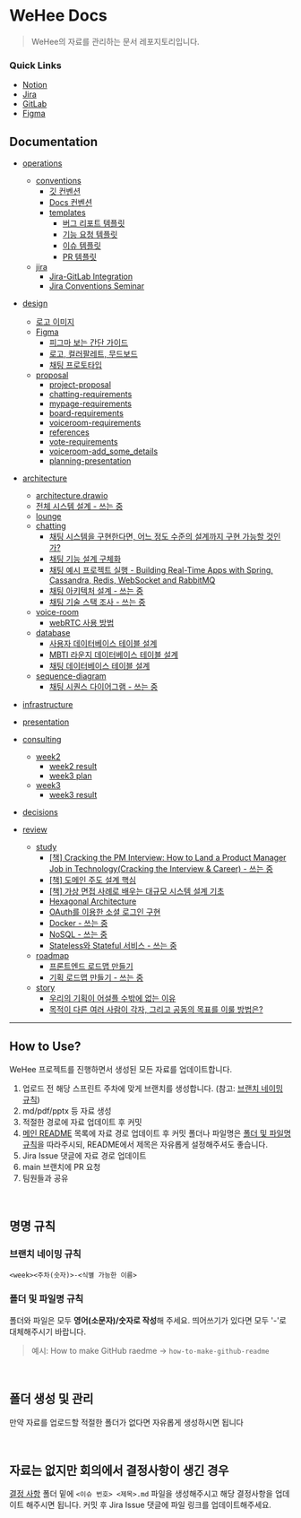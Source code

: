 # WeHee Docs

> WeHee의 자료를 관리하는 문서 레포지토리입니다.

### Quick Links

- [Notion](https://lemonade-log.notion.site/SSAFY-PJT-f8804bbfc7b24b1e91c25a4667a75e61?pvs=4)
- [Jira](https://ssafy.atlassian.net/jira/software/c/projects/S09P12A806/boards/3230)
- [GitLab](https://project.ssafy.com/login?returnPath=%2Fsso)
- [Figma](https://www.figma.com/file/LOZntT4iuXmIPDn6SDdfK3/Main-Board?type=design&node-id=30-10&mode=design)

## Documentation

- [operations](operations/README.md)
  - [conventions](operations/conventions/README.md)
    - [깃 컨벤션](operations/conventions/git-conventions.md)
    - [Docs 컨벤션](operations/conventions/docs-conventions.md)
    - [templates](operations/conventions/templates/README.md)
      - [버그 리포트 템플릿](operations/conventions/templates/bug-report-template.md)
      - [기능 요청 템플릿](operations/conventions/templates/feature-request-template.md)
      - [이슈 템플릿](operations/conventions/templates/issue-template.md)
      - [PR 템플릿](operations/conventions/templates/pull-request-template.md)
  - [jira](operations/jira/README.md)
    - [Jira-GitLab Integration](operations/jira/jira-gitlab-integration.md)
    - [Jira Conventions Seminar](operations/jira/jira-conventions-seminar.md)
- [design](design/README.md)
  - [로고 이미지](design/logo.png)
  - [Figma](design/Figma)
    - [피그마 보는 간단 가이드](design/Figma/README.md)
    - [로고, 컬러팔레트, 무드보드](design/Figma/identity.md)
    - [채팅 프로토타입](design/Figma/chatting-prototype.pdf)
  - [proposal](design/proposal/)
    - [project-proposal](design/proposal/project-proposal.pdf)
    - [chatting-requirements](design/proposal/chatting-requirements.pdf)
    - [mypage-requirements](design/proposal/mypage-requirements.pdf)
    - [board-requirements](design/proposal/board-requirements.pdf)
    - [voiceroom-requirements](design/proposal/voiceroom-requirements.pdf)
    - [references](design/proposal/references.pptx)
    - [vote-requirements](design/proposal/vote-requirements.pdf)
    - [voiceroom-add_some_details](design/proposal/voiceroom-add_some_details.pdf)
    - [planning-presentation](design/proposal/planning-presentation.pdf)
  
- [architecture](architecture/README.md)
  - [architecture.drawio](architecture/architecture.drawio)
  - [전체 시스템 설계 - 쓰는 중](architecture/README.md)
  - [lounge](architecture/lounge/README.md)
  - [chatting](architecture/chatting/README.md)
    - [채팅 시스템을 구현한다면, 어느 정도 수준의 설계까지 구현 가능할 것인가?](architecture/chatting/plan-for-designing-chatting-architecture.md)
    - [채팅 기능 설계 구체화](architecture/chatting/refining-chatting-feature-design.md)
    - [채팅 예시 프로젝트 실행 - Building Real-Time Apps with Spring, Cassandra, Redis, WebSocket and RabbitMQ](architecture/chatting/sample-project-jorge-acetozi.md)
    - [채팅 아키텍처 설계 - 쓰는 중](architecture/chatting/design-chatting-architecture.md)
    - [채팅 기술 스택 조사 - 쓰는 중](architecture/chatting/tech-stack.md)
  - [voice-room](architecture/voice-room/README.md)
    - [webRTC 사용 방법](architecture/voice-room/plan-for-voice-room.md)
  - [database](architecture/db/README.md)
    - [사용자 데이터베이스 테이블 설계](architecture/db/user-db-table.md)
    - [MBTI 라운지 데이터베이스 테이블 설계](architecture/db/mbti-lounge-db-table.md)
    - [채팅 데이터베이스 테이블 설계](architecture/database/chatting-db-table.md)
  - [sequence-diagram](architecture/sequence-diagram/README.md)
    - [채팅 시퀀스 다이어그램 - 쓰는 중](architecture/sequence-diagram/chatting-sequence-diagram.md)

- [infrastructure](infrastructure/README.md)
- [presentation](presentation/README.md)
- [consulting](consulting/README.md)
  - [week2](consulting/week2/README.md)
    - [week2 result](consulting/week2/week2-consulting-result.md)
    - [week3 plan](consulting/week2/week3-consulting-plan.md)
  - [week3](consulting/week3/README.md)
    - [week3 result](consulting/week3/week3-consulting-result.md)
- [decisions](decisions/README.md)
- [review](review/README.md)
  - [study](review/study/README.md)
    - [[책] Cracking the PM Interview: How to Land a Product Manager Job in Technology(Cracking the Interview & Career) - 쓰는 중](review/study/cracking-the-pm-interview.md)
    - [[책] 도메인 주도 설계 핵심](review/study/domain-driven-development-core.md)
    - [[책] 가상 면접 사례로 배우는 대규모 시스템 설계 기초](review/study/system-design-interview.md)
    - [Hexagonal Architecture](review/study/hexagonal-architecture.md)
    - [OAuth를 이용한 소셜 로그인 구현](review/study/social-login-using-oauth.md)
    - [Docker - 쓰는 중](review/study/docker.md)
    - [NoSQL - 쓰는 중](review/study/nosql.md)
    - [Stateless와 Stateful 서비스 - 쓰는 중](review/study/stateless-and-stateful-services.md)
  - [roadmap](review/roadmap/README.md)
    - [프론트엔드 로드맵 만들기](review/roadmap/frontend-roadmap.md)
    - [기획 로드맵 만들기 - 쓰는 중](review/roadmap/product-management-roadmap.md)
  - [story](review/story/README.md)
    - [우리의 기획이 어설플 수밖에 없는 이유](review/story/reasons-of-our-product-design-is-clumsy.md)
    - [목적이 다른 여러 사람이 각자, 그리고 공동의 목표를 이룰 방법은?](review/story/ways-of-achieving-personal-and-public-goals.md)

------

## How to Use?

WeHee 프로젝트를 진행하면서 생성된 모든 자료를 업데이트합니다.

1. 업로드 전 해당 스프린트 주차에 맞게 브랜치를 생성합니다. (참고: [브랜치 네이밍 규칙](#브랜치-네이밍-규칙))
2. md/pdf/pptx 등 자료 생성
3. 적절한 경로에 자료 업데이트 후 커밋
4. [메인 README](#wehee-docs) 목록에 자료 경로 업데이트 후 커밋
   폴더나 파일명은 [폴더 및 파일명 규칙](#폴더-및-파일명-규칙)을 따라주시되, README에서 제목은 자유롭게 설정해주셔도 좋습니다. 
5. Jira Issue 댓글에 자료 경로 업데이트
6. main 브랜치에 PR 요청
7. 팀원들과 공유

<br>

## 명명 규칙

### 브랜치 네이밍 규칙

​	`<week><주차(숫자)>-<식별 가능한 이름>`

### 폴더 및 파일명 규칙

폴더와 파일은 모두 **영어(소문자)/숫자로 작성**해 주세요. 띄어쓰기가 있다면 모두 '-'로 대체해주시기 바랍니다.

> 예시: How to make GitHub raedme → `how-to-make-github-readme`

<br>

## 폴더 생성 및 관리

만약 자료를 업로드할 적절한 폴더가 없다면 자유롭게 생성하시면 됩니다

<br>

## 자료는 없지만 회의에서 결정사항이 생긴 경우

[결정 사항](decisions/README.md) 폴더 밑에 `<이슈 번호> <제목>.md` 파일을 생성해주시고 해당 결정사항을 업데이트 해주시면 됩니다. 커밋 후 Jira Issue 댓글에 파일 링크를 업데이트해주세요.
